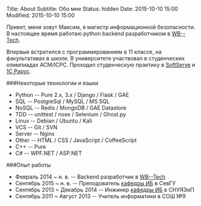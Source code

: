 Title: About
Subtitle: Обо мне
Status: hidden
Date: 2015-10-10 15:00
Modified: 2015-10-10 15:00

Привет, меня зовут Максим, я магистр информационной безопасности.
В настоящее время работаю python backend разработчиком в [WB--Tech](http://wbtech.ru).

Впервые встретился с программированием в 11 классе, на факультативах в школе.
В университете участвовал в студенческих олимпиадах ACM/ICPC. Проходил
студенческую практику в [SoftServe](https://softserve.ua/) и [1С Рарус](https://rarus.ru/).

###Некоторые технологии и языки

- Python -- Pure 2.x, 3.x / Django / Flask / GAE
- SQL -- PostgreSql / MySQL / MS SQL
- NoSQL -- Redis / MongoDB / GAE Datastore
- TDD -- unittest / nose / Selenium / Ghost.py
- Linux -- Debian / Ubuntu / Kali
- VCS -- Git / SVN
- Server -- Nginx
- Other -- HTML / CSS / JavaScript / CoffeeScript
- C++ -- Pure
- C#  -- WPF.NET / ASP.NET

###Опыт работы

- Февраль 2014 ~ н. в. -- Backend разработчик в [WB--Tech](http://wbtech.ru)
- Сентябрь 2015 ~ н. в. -- Преподователь [кафедры ИБ](http://isev.su/) в СевГУ
- Сентябрь 2013 ~ Декабрь 2014 -- Инжинер [кафедры ИБ](http://isev.su/) в СНУЯЭиП
- Сентябрь 2011 ~ Август 2013 -- Учитель информатики в СОШ №9
